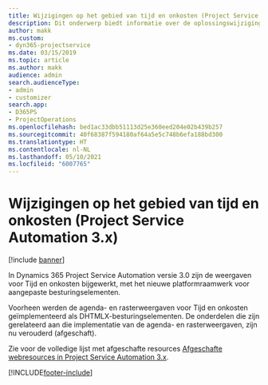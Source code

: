 ```yaml
---
title: Wijzigingen op het gebied van tijd en onkosten (Project Service Automation 3.x)
description: Dit onderwerp biedt informatie over de oplossingswijzigingen voor Tijd en onkosten.
author: makk
ms.custom:
- dyn365-projectservice
ms.date: 03/15/2019
ms.topic: article
ms.author: makk
audience: admin
search.audienceType:
- admin
- customizer
search.app:
- D365PS
- ProjectOperations
ms.openlocfilehash: bed1ac33dbb51113d25e360eed204e02b439b257
ms.sourcegitcommit: 40f68387f594180af64a5e5c748b6efa188bd300
ms.translationtype: HT
ms.contentlocale: nl-NL
ms.lasthandoff: 05/10/2021
ms.locfileid: "6007765"
---
```

# <a name="time-and-expense-changes-project-service-automation-3x"></a>Wijzigingen op het gebied van tijd en onkosten (Project Service Automation 3.x)

[!include [banner](../../includes/psa-now-project-operations.md)]

In Dynamics 365 Project Service Automation versie 3.0 zijn de weergaven voor Tijd en onkosten bijgewerkt, met het nieuwe platformraamwerk voor aangepaste besturingselementen.

Voorheen werden de agenda- en rasterweergaven voor Tijd en onkosten geïmplementeerd als DHTMLX-besturingselementen. De onderdelen die zijn gerelateerd aan die implementatie van de agenda- en rasterweergaven, zijn nu verouderd (afgeschaft).

Zie voor de volledige lijst met afgeschafte resources [Afgeschafte webresources in Project Service Automation 3.x](web-resources-deprecated-v3.x.md).


[!INCLUDE[footer-include](../../includes/footer-banner.md)]